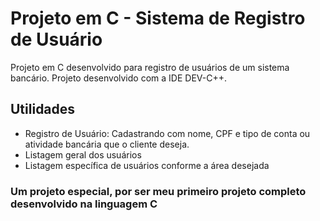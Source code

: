 # Projeto em C - Sistema de Registro de Usuário
Projeto em C desenvolvido para registro de usuários de um sistema bancário. Projeto desenvolvido com a IDE DEV-C++.

## Utilidades
- Registro de Usuário: Cadastrando com nome, CPF e tipo de conta ou atividade bancária que o cliente deseja.
- Listagem geral dos usuários
- Listagem específica de usuários conforme a área desejada

### Um projeto especial, por ser meu primeiro projeto completo desenvolvido na linguagem C
